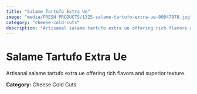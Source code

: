```yaml
---
title: "Salame Tartufo Extra Ue"
image: "media/FRESH PRODUCTS/1325-salame-tartufo-extra-ue-00047978.jpg"
category: "cheese-cold-cuts"
description: "Artisanal salame tartufo extra ue offering rich flavors and superior texture."
---
```


# Salame Tartufo Extra Ue

Artisanal salame tartufo extra ue offering rich flavors and superior texture.

**Category:** Cheese Cold Cuts
